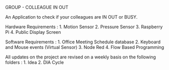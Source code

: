 GROUP - COLLEAGUE IN OUT

An Application to check if your colleagues are IN OUT or BUSY. 

Hardware Requirements : 
      1. Motion Sensor
      2. Pressure Sensor
      3. Raspberry Pi
      4. Public Display Screen
      
Software Requirements :
      1. Office Meeting Schedule database
      2. Keyboard and Mouse events (Virtual Sensor)
      3. Node Red
      4. Flow Based Programming

All updates on the project are revised on a weekly basis on the following folders : 
      1. Idea
      2. DIA Cycle 
